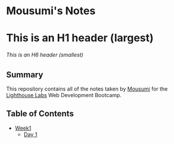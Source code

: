 # Mousumi's Notes
# This is an H1 header (largest)
###### This is an H6 header (smallest)
## Summary 

This repository contains all of the notes taken by [Mousumi](https://github.com/MousumiDutta136) for the [Lighthouse Labs](https://www.lighthouselabs.ca/) Web Development Bootcamp.
## Table of Contents
* [Week1](/Week_1)
  * [Day 1](/Week_1/Day_1)
